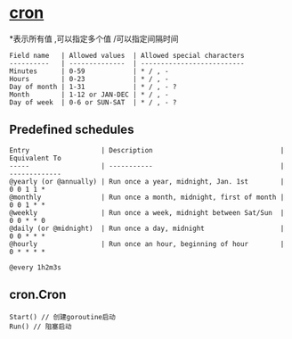 # [cron](https://pkg.go.dev/github.com/robfig/cron/v3)

*表示所有值
,可以指定多个值
/可以指定间隔时间

```text
Field name   | Allowed values  | Allowed special characters
----------   | --------------  | --------------------------
Minutes      | 0-59            | * / , -
Hours        | 0-23            | * / , -
Day of month | 1-31            | * / , - ?
Month        | 1-12 or JAN-DEC | * / , -
Day of week  | 0-6 or SUN-SAT  | * / , - ?
```

## Predefined schedules

```text
Entry                  | Description                                | Equivalent To
-----                  | -----------                                | -------------
@yearly (or @annually) | Run once a year, midnight, Jan. 1st        | 0 0 1 1 *
@monthly               | Run once a month, midnight, first of month | 0 0 1 * *
@weekly                | Run once a week, midnight between Sat/Sun  | 0 0 * * 0
@daily (or @midnight)  | Run once a day, midnight                   | 0 0 * * *
@hourly                | Run once an hour, beginning of hour        | 0 * * * *
```

`@every 1h2m3s`

## cron.Cron

```golang
Start() // 创建goroutine启动
Run() // 阻塞启动
```
